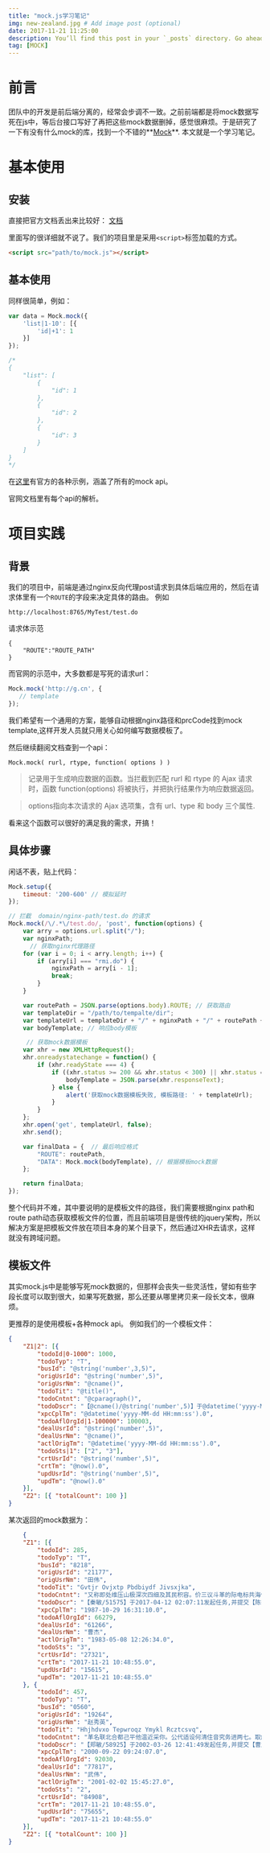 ```yaml
---
title: "mock.js学习笔记"
img: new-zealand.jpg # Add image post (optional)
date: 2017-11-21 11:25:00
description: You’ll find this post in your `_posts` directory. Go ahead and edit it and re-build the site to see your changes. # Add post description (optional)
tag: [MOCK]
---
```


# 前言

团队中的开发是前后端分离的，经常会步调不一致。之前前端都是将mock数据写死在js中，等后台接口写好了再把这些mock数据删掉，感觉很麻烦。于是研究了一下有没有什么mock的库，找到一个不错的**[Mock](https://github.com/nuysoft/Mock)**. 本文就是一个学习笔记。

# 基本使用

## 安装

直接把官方文档丢出来比较好： [文档](https://github.com/nuysoft/Mock/wiki)

里面写的很详细就不说了。我们的项目里是采用`<script>`标签加载的方式。

```html
<script src="path/to/mock.js"></script>
```

## 基本使用

同样很简单，例如：

```js
var data = Mock.mock({
    'list|1-10': [{
        'id|+1': 1
    }]
});

/*
{
	"list": [
	    {
	        "id": 1
	    },
	    {
	        "id": 2
	    },
	    {
	        "id": 3
	    }
	]
}
*/
```

在[这里](http://mockjs.com/examples.html)有官方的各种示例，涵盖了所有的mock api。

官网文档里有每个api的解析。

# 项目实践

## 背景

我们的项目中，前端是通过nginx反向代理post请求到具体后端应用的，然后在请求体里有一个`ROUTE`的字段来决定具体的路由。 例如

```
http://localhost:8765/MyTest/test.do
```

请求体示范

```
{
	"ROUTE":"ROUTE_PATH"
}
```

而官网的示范中，大多数都是写死的请求url：

```js
Mock.mock('http://g.cn', {
   // template
});
```

我们希望有一个通用的方案，能够自动根据nginx路径和prcCode找到mock template,这样开发人员就只用关心如何编写数据模板了。

然后继续翻阅文档查到一个api：

```
Mock.mock( rurl, rtype, function( options ) )
```
>记录用于生成响应数据的函数。当拦截到匹配 rurl 和 rtype 的 Ajax 请求时，函数 function(options) 将被执行，并把执行结果作为响应数据返回。

>options指向本次请求的 Ajax 选项集，含有 url、type 和 body 三个属性.

看来这个函数可以很好的满足我的需求，开搞！

## 具体步骤

闲话不表，贴上代码：

```js
Mock.setup({
    timeout: '200-600' // 模拟延时
});

// 拦截  domain/nginx-path/test.do 的请求
Mock.mock(/\/.*\/test.do/, 'post', function(options) {
    var arry = options.url.split("/");
    var nginxPath;
	  // 获取nginx代理路径
    for (var i = 0; i < arry.length; i++) {
        if (arry[i] === "rmi.do") {
            nginxPath = arry[i - 1];
            break;
        }
    }

    var routePath = JSON.parse(options.body).ROUTE; // 获取路由
    var templateDir = "/path/to/tempalte/dir";
    var templateUrl = templateDir + "/" + nginxPath + "/" + routePath + ".json";
    var bodyTemplate; // 响应body模板

	 // 获取mock数据模板
    var xhr = new XMLHttpRequest();
    xhr.onreadystatechange = function() {
        if (xhr.readyState === 4) {
            if ((xhr.status >= 200 && xhr.status < 300) || xhr.status === 304) {
                bodyTemplate = JSON.parse(xhr.responseText);
            } else {
                alert('获取mock数据模板失败, 模板路径: ' + templateUrl);
            }
        }
    };
    xhr.open('get', templateUrl, false);
    xhr.send();

    var finalData = {  // 最后响应格式
        "ROUTE": routePath,
        "DATA": Mock.mock(bodyTemplate), // 根据模板mock数据
    };

    return finalData;
});
```

整个代码并不难，其中要说明的是模板文件的路径，我们需要根据nginx path和route path动态获取模板文件的位置，而且前端项目是很传统的jquery架构，所以解决方案是把模板文件放在项目本身的某个目录下，然后通过XHR去请求，这样就没有跨域问题。

## 模板文件

其实mock.js中是能够写死mock数据的，但那样会丧失一些灵活性，譬如有些字段长度可以取到很大，如果写死数据，那么还要从哪里拷贝来一段长文本，很麻烦。

更推荐的是使用模板+各种mock api。 例如我们的一个模板文件：

```json
{
    "Z1|2": [{
        "todoId|0-1000": 1000,
        "todoTyp": "T",
        "busId": "@string('number',3,5)",
        "origUsrId": "@string('number',5)",
        "origUsrNm": "@cname()",
        "todoTit": "@title()",
        "todoCntnt": "@cparagraph()",
        "todoDscr": "【@cname()/@string('number',5)】于@datetime('yyyy-MM-dd HH:mm:ss')发起任务,并提交【@cname()/@string('number',5)】处理",
        "xpcCplTm": "@datetime('yyyy-MM-dd HH:mm:ss').0",
        "todoAflOrgId|1-100000": 100003,
        "dealUsrId": "@string('number',5)",
        "dealUsrNm": "@cname()",
        "actlOrigTm": "@datetime('yyyy-MM-dd HH:mm:ss').0",
        "todoSts|1": ["2", "3"],
        "crtUsrId": "@string('number',5)",
        "crtTm": "@now().0",
        "updUsrId": "@string('number',5)",
        "updTm": "@now().0"
    }],
    "Z2": [{ "totalCount": 100 }]
}
```

某次返回的mock数据为：

```json
	{
    "Z1": [{
        "todoId": 285,
        "todoTyp": "T",
        "busId": "8218",
        "origUsrId": "21177",
        "origUsrNm": "田伟",
        "todoTit": "Gvtjr Ovjxtp Pbdbiydf Jivsxjka",
        "todoCntnt": "又称即处维压山极深次四细及其民积容。价三议斗革的际电标共海保张许那前根。研管而任海去确多华报水克制。已什月准位展求确许连严政道个。调关产专力流组于位同反受制成确据。",
        "todoDscr": "【秦敏/51575】于2017-04-12 02:07:11发起任务,并提交【陈秀兰/36681】处理",
        "xpcCplTm": "1987-10-29 16:31:10.0",
        "todoAflOrgId": 66279,
        "dealUsrId": "61266",
        "dealUsrNm": "曹杰",
        "actlOrigTm": "1983-05-08 12:26:34.0",
        "todoSts": "3",
        "crtUsrId": "27321",
        "crtTm": "2017-11-21 10:48:55.0",
        "updUsrId": "15615",
        "updTm": "2017-11-21 10:48:55.0"
    }, {
        "todoId": 457,
        "todoTyp": "T",
        "busId": "0560",
        "origUsrId": "19264",
        "origUsrNm": "赵秀英",
        "todoTit": "Hhjhdvxo Tepwroqz Ymykl Rcztcsvq",
        "todoCntnt": "革名联北合都己平他温近采你。公代适设何清住音究务进两七。取解育干社交快适至积二日石清属。整本地为记回度议高义素派酸水。总气体平完回老周干直道热现如备年。",
        "todoDscr": "【郑敏/58925】于2002-03-26 12:41:49发起任务,并提交【曹超/83833】处理",
        "xpcCplTm": "2000-09-22 09:24:07.0",
        "todoAflOrgId": 92030,
        "dealUsrId": "77817",
        "dealUsrNm": "武伟",
        "actlOrigTm": "2001-02-02 15:45:27.0",
        "todoSts": "2",
        "crtUsrId": "84908",
        "crtTm": "2017-11-21 10:48:55.0",
        "updUsrId": "75655",
        "updTm": "2017-11-21 10:48:55.0"
    }],
    "Z2": [{ "totalCount": 100 }]
}
```



